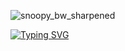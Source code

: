 
![snoopy_bw_sharpened](https://github.com/user-attachments/assets/666da330-a958-41cf-9b5d-6b30d391915b)

[![Typing SVG](https://readme-typing-svg.herokuapp.com?font=Epunda+Slab&size=40&pause=1000&color=0B430C&width=574&height=60&lines=Interested+In+On+Device+AI;Edge+AI%2C+Real+Time+Processing)](https://git.io/typing-svg)
